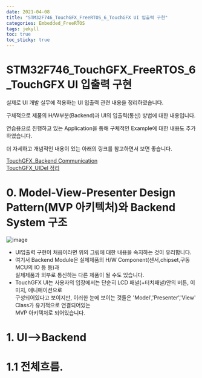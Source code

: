 ```yaml
---
date: 2021-04-08
title: "STM32F746_TouchGFX_FreeRTOS_6_TouchGFX UI 입출력 구현"
categories: Embedded_FreeRTOS
tags: jekyll
toc: true  
toc_sticky: true 
---
```


STM32F746_TouchGFX_FreeRTOS_6_TouchGFX UI 입출력 구현
=============

실제로 UI 개발 실무에 적용하는 UI 입출력 관련 내용을 정리하였습니다.    

구체적으로 제품의 H/W부분(Backend)과 UI의 입출력(통신) 방법에 대한 내용입니다. 

연습용으로 진행하고 있는 Application을 통해 구체적인 Example에 대한 내용도 추가하였습니다.

더 자세하고 개념적인 내용이 있는 아래의 링크를 참고하면서 보면 좋습니다.

[TouchGFX_Backend Communication](https://support.touchgfx.com/docs/development/ui-development/touchgfx-engine-features/backend-communication)    
[TouchGFX_UIDel 정리](https://pus0319.github.io/embedded_freertos/F746TGRTOS_TG_UIDel/)

# 0. Model-View-Presenter Design Pattern(MVP 아키텍처)와 Backend System 구조

![image](https://user-images.githubusercontent.com/79636864/112955071-03292d80-917a-11eb-9089-60b6512706c6.png) 

* UI입출력 구현이 처음이라면 위의 그림에 대한 내용을 숙지하는 것이 유리합니다.
* 여기서 Backend Module은 실제제품의 H/W Component(센서,chipset,구동MCU의 IO 등 등)과    
  실제제품과 외부로 통신하는 다른 제품이 될 수도 있습니다.
* TouchGFX UI는 사용자의 입장에서는 단순히 LCD 패널(+터치패널)안의 버튼, 이미지, 애니매이션으로    
  구성되어있다고 보이지만, 이러한 눈에 보이는 것들은 'Model','Presenter','View' Class가 유기적으로 연결되어있는    
  MVP 아키텍처로 되어있습니다.
  
# 1. UI-->Backend
# 1.1 전체흐름.

